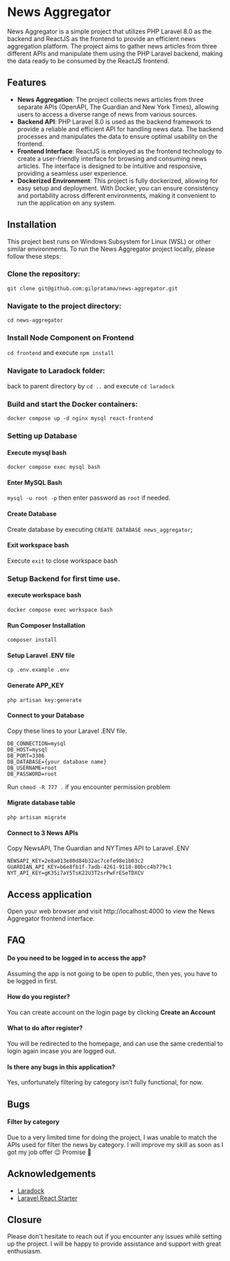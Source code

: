 # News Aggregator

News Aggregator is a simple project that utilizes PHP Laravel 8.0 as the backend and ReactJS as the frontend to provide an efficient news aggregation platform. The project aims to gather news articles from three different APIs and manipulate them using the PHP Laravel backend, making the data ready to be consumed by the ReactJS frontend.

## Features

- **News Aggregation**: The project collects news articles from three separate APIs (OpenAPI, The Guardian and New York Times), allowing users to access a diverse range of news from various sources.
- **Backend API**: PHP Laravel 8.0 is used as the backend framework to provide a reliable and efficient API for handling news data. The backend processes and manipulates the data to ensure optimal usability on the frontend.
- **Frontend Interface**: ReactJS is employed as the frontend technology to create a user-friendly interface for browsing and consuming news articles. The interface is designed to be intuitive and responsive, providing a seamless user experience.
- **Dockerized Environment**: This project is fully dockerized, allowing for easy setup and deployment. With Docker, you can ensure consistency and portability across different environments, making it convenient to run the application on any system.

## Installation

This project best runs on Windows Subsystem for Linux (WSL) or other similar environments.
To run the News Aggregator project locally, please follow these steps:

### Clone the repository:
`git clone git@github.com:gilpratama/news-aggregator.git`

### Navigate to the project directory:
`cd news-aggregator`

### Install Node Component on Frontend
`cd frontend` and execute `npm install`

### Navigate to Laradock folder:
back to parent directory by `cd ..` and execute `cd laradock`

### Build and start the Docker containers:
`docker compose up -d nginx mysql react-frontend`

### Setting up Database
#### Execute mysql bash
`docker compose exec mysql bash`

#### Enter MySQL Bash
`mysql -u root -p` then enter password as `root` if needed.

#### Create Database
Create database by executing `CREATE DATABASE news_aggregator`;

#### Exit workspace bash
Execute `exit` to close workspace bash

### Setup Backend for first time use.
#### execute workspace bash
`docker compose exec workspace bash`

#### Run Composer Installation
`composer install`

#### Setup Laravel .ENV file 
`cp .env.example .env`

#### Generate APP_KEY
`php artisan key:generate`

#### Connect to your Database
Copy these lines to your Laravel .ENV file.
```
DB_CONNECTION=mysql
DB_HOST=mysql
DB_PORT=3306
DB_DATABASE={your database name}
DB_USERNAME=root
DB_PASSWORD=root
```

Run `chmod -R 777 .` if you encounter permission problem

#### Migrate database table
`php artisan migrate`

#### Connect to 3 News APIs
Copy NewsAPI, The Guardian and NYTimes API to Laravel .ENV
```
NEWSAPI_KEY=2e8a013e80d84b32ac7cefe98e1b03c2
GUARDIAN_API_KEY=b6e8fb1f-7adb-4261-9118-80bcc4b779c1
NYT_API_KEY=gK35i7aY5TsK22U3T2srPwFrESeTDXCV
```

## Access application
Open your web browser and visit http://localhost:4000 to view the News Aggregator frontend interface.


## FAQ

#### Do you need to be logged in to access the app?

Assuming the app is not going to be open to public, then yes, you have to be logged in first.

#### How do you register?

You can create account on the login page by clicking **Create an Account**

#### What to do after register?

You will be redirected to the homepage, and can use the same credential to login again incase you are logged out.

#### Is there any bugs in this application?

Yes, unfortunately filtering by category isn't fully functional, for now. 





## Bugs
#### Filter by category
Due to a very limited time for doing the project, I was unable to match the APIs used for filter the news by category. I will improve my skill as soon as I got my job offer 😉 Promise 🤞
## Acknowledgements

 - [Laradock](https://github.com/laradock/laradock)
 - [Laravel React Starter](https://github.com/thecodeholic/laravel-react-starter)

## Closure

Please don't hesitate to reach out if you encounter any issues while setting up the project. I will be happy to provide assistance and support with great enthusiasm.
